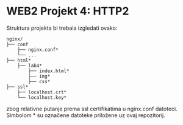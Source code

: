 # WEB2 Projekt 4: HTTP2

Struktura projekta bi trebala izgledati ovako:

```
nginx/
├── conf
    ├── nginx.conf*
    └── ...
├── html*
    ├── lab4*
        ├── index.html*
        ├── img*
        ├── css*
├── ssl*
    ├── localhost.crt*
    └── localhost.key*
```

zbog relativne putanje prema ssl certifikatima u nginx.conf datoteci.
Simbolom * su označene datoteke priložene uz ovaj repozitorij.